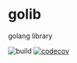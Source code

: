 # golib
golang library

![build](https://github.com/goapt/golib/workflows/build/badge.svg)
<a href="https://codecov.io/gh/goapt/golib"><img src="https://codecov.io/gh/goapt/golib/branch/master/graph/badge.svg" alt="codecov"></a>
